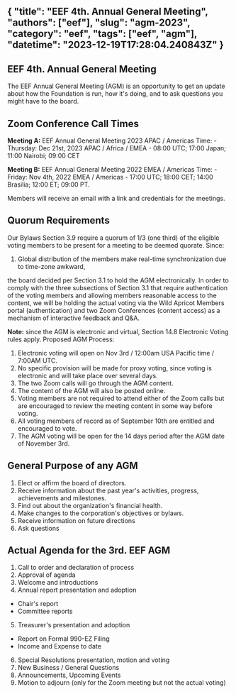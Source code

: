 {
  "title": "EEF 4th. Annual General Meeting",
  "authors": ["eef"],
  "slug": "agm-2023",
  "category": "eef",
  "tags": ["eef", "agm"],
  "datetime": "2023-12-19T17:28:04.240843Z"
}
---
 EEF 4th. Annual General Meeting
---

The EEF Annual General Meeting (AGM) is an opportunity to get an update about how the Foundation is run,
how it's doing, and to ask questions you might have to the board.

## Zoom Conference Call Times

**Meeting A:** EEF Annual General Meeting 2023 APAC / Americas
Time:
        - Thursday: Dec 21st, 2023 APAC / Africa / EMEA - 08:00 UTC; 17:00 Japan; 11:00 Nairobi; 09:00 CET

**Meeting B:** EEF Annual General Meeting 2022 EMEA / Americas
Time:
        - Friday: Nov 4th, 2022 EMEA / Americas - 17:00 UTC; 18:00 CET; 14:00 Brasilia; 12:00 ET; 09:00 PT.

Members will receive an email with a link and credentials for the meetings.

## Quorum Requirements
Our Bylaws Section 3.9 require a quorum of 1/3 (one third) of the eligible voting members to be present for a meeting to be deemed quorate.
Since:
1. Global distribution of the members make real-time synchronization due to time-zone awkward,

the board decided per Section 3.1 to hold the AGM electronically. In order to comply with the three subsections of Section 3.1 that require authentication of the voting members and allowing members reasonable access to the content, we will be holding the actual voting via the Wild Apricot Members portal (authentication) and two Zoom Conferences (content access) as a mechanism of interactive feedback and Q&A.

**Note:** since the AGM is electronic and virtual, Section 14.8 Electronic Voting rules apply.
Proposed AGM Process:
1. Electronic voting will open on Nov 3rd / 12:00am USA Pacific time / 7:00AM UTC.
2. No specific provision will be made for proxy voting, since voting is electronic and will take place over several days.
3. The two Zoom calls will go through the AGM content.
4. The content of the AGM will also be posted online.
5. Voting members are not required to attend either of the Zoom calls but are encouraged to review the meeting content in some way before voting.
6. All voting members of record as of September 10th are entitled and encouraged to vote.
7. The AGM voting will be open for the 14 days period after the AGM date of November 3rd.

## General Purpose of any AGM
1. Elect or affirm the board of directors.
2. Receive information about the past year's activities, progress, achievements and milestones.
3. Find out about the organization's financial health.
4. Make changes to the corporation's objectives or bylaws.
5. Receive information on future directions
6. Ask questions

## Actual Agenda for the 3rd. EEF AGM
1. Call to order and declaration of process
2. Approval of agenda
3. Welcome and introductions
4. Annual report  presentation and adoption
* Chair's report
* Committee reports
5. Treasurer's  presentation and adoption
* Report on Formal 990-EZ Filing
* Income and Expense to date
6. Special Resolutions  presentation, motion and voting
7. New Business / General Questions
8. Announcements, Upcoming Events
9. Motion to adjourn (only for the Zoom meeting but not the actual voting)

